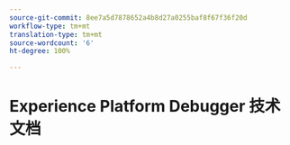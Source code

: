 ```yaml
---
source-git-commit: 8ee7a5d7878652a4b8d27a0255baf8f67f36f20d
workflow-type: tm+mt
translation-type: tm+mt
source-wordcount: '6'
ht-degree: 100%

---
```

# Experience Platform Debugger 技术文档
